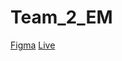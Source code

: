 # Team_2_EM
[Figma](https://www.figma.com/team_invite/redeem/83XEDjX2GxJevo63MOXUBT)
[Live](https://app.netlify.com/sites/team2em/overview)
